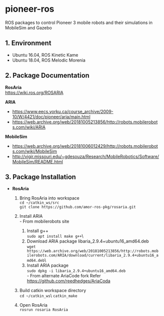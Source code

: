 # pioneer-ros
ROS packages to control Pioneer 3 mobile robots and their simulations in MobileSim and Gazebo

## 1. Environment
- Ubuntu 16.04, ROS Kinetic Kame 
- Ubuntu 18.04, ROS Melodic Morenia 
  
## 2. Package Documentation
**RosAria**  
https://wiki.ros.org/ROSARIA 
  
**ARIA**  
- https://www.eecs.yorku.ca/course_archive/2009-10/W/4421/doc/pioneer/aria/main.html 
- https://web.archive.org/web/20181005213856/http://robots.mobilerobots.com/wiki/ARIA 

**MobileSim** 
- https://web.archive.org/web/20181006012429/http://robots.mobilerobots.com/wiki/MobileSim 
- http://vigir.missouri.edu/~gdesouza/Research/MobileRobotics/Software/MobileSim/README.html 

## 3. Package Installation
- **RosAria**  
    1. Bring RosAria into workspace  
    `cd ~/catkin_ws/src`  
    `git clone https://github.com/amor-ros-pkg/rosaria.git`  
    
    2. Install ARIA   
      - From mobilerobots site
       1. Install g++  
        `sudo apt install make g++`\  
       2. Download ARIA package libaria_2.9.4+ubuntu16_amd64.deb  
        `wget https://web.archive.org/web/20181005213856/http://robots.mobilerobots.com/ARIA/download/current/libaria_2.9.4+ubuntu16_amd64.deb`\
       3. Install ARIA package  
        `sudo dpkg -i libaria_2.9.4+ubuntu16_amd64.deb`        
      - From alternate AriaCode fork
        Refer https://github.com/reedhedges/AriaCoda 

    3. Build catkin workspace directory  
    `cd ~/catkin_ws`\ 
    `catkin_make` 

    4. Open RosAria  
    `rosrun rosaria RosAria` 
